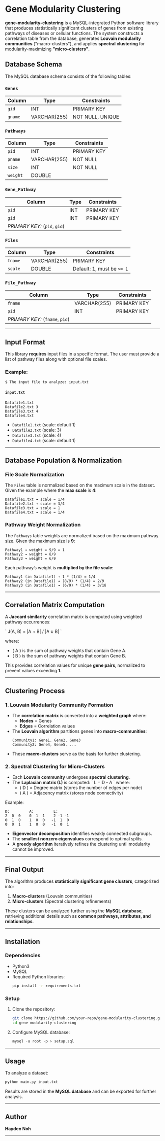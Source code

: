 # Gene Modularity Clustering

**gene-modularity-clustering** is a MySQL-integrated Python software library that produces statistically significant clusters of genes from existing pathways of diseases or cellular functions. The system constructs a correlation table from the database, generates **Louvain modularity communities** ("macro-clusters"), and applies **spectral clustering** for modularity-maximizing **"micro-clusters"**.

## Database Schema

The MySQL database schema consists of the following tables:

### `Genes`
| Column | Type | Constraints |
|--------|------|-------------|
| `gid`  | INT | PRIMARY KEY |
| `gname` | VARCHAR(255) | NOT NULL, UNIQUE |

### `Pathways`
| Column | Type | Constraints |
|---------|------|-------------|
| `pid`  | INT | PRIMARY KEY |
| `pname` | VARCHAR(255) | NOT NULL |
| `size` | INT | NOT NULL |
| `weight` | DOUBLE | |

### `Gene_Pathway`
| Column | Type | Constraints |
|---------|------|-------------|
| `pid`  | INT | PRIMARY KEY |
| `gid`  | INT | PRIMARY KEY |
| *PRIMARY KEY:* (`pid`, `gid`) |

### `Files`
| Column | Type | Constraints |
|---------|------|-------------|
| `fname` | VARCHAR(255) | PRIMARY KEY |
| `scale` | DOUBLE | Default: 1, must be `>= 1` |

### `File_Pathway`
| Column | Type | Constraints |
|---------|------|-------------|
| `fname` | VARCHAR(255) | PRIMARY KEY |
| `pid` | INT | PRIMARY KEY |
| *PRIMARY KEY:* (`fname`, `pid`) |

---

## Input Format

This library **requires** input files in a specific format. The user must provide a list of pathway files along with optional file scales.

### Example:
```
$ The input file to analyze: input.txt
```
#### `input.txt`
```
Datafile1.txt
Datafile2.txt 3
Datafile3.txt 4
Datafile4.txt
```
- `Datafile1.txt` (scale: default 1)
- `Datafile2.txt` (scale: 3)
- `Datafile3.txt` (scale: 4)
- `Datafile4.txt` (scale: default 1)

---

## Database Population & Normalization

### File Scale Normalization
The `Files` table is normalized based on the maximum scale in the dataset. Given the example where the **max scale** is **4**:
```
Datafile1.txt → scale = 1/4
Datafile2.txt → scale = 3/4
Datafile3.txt → scale = 1
Datafile4.txt → scale = 1/4
```

### Pathway Weight Normalization
The `Pathways` table weights are normalized based on the maximum pathway size. Given the maximum size is **9**:
```
Pathway1 → weight = 9/9 = 1
Pathway2 → weight = 8/9
Pathway3 → weight = 6/9
```
Each pathway’s weight is **multiplied by the file scale**:
```
Pathway1 (in Datafile1) → 1 * (1/4) = 1/4
Pathway2 (in Datafile1) → (8/9) * (1/4) = 2/9
Pathway3 (in Datafile1) → (6/9) * (1/4) = 3/18
```

---

## Correlation Matrix Computation

A **Jaccard similarity** correlation matrix is computed using weighted pathway occurrences:

\`
J(A, B) = |A ∩ B| / |A ∪ B|
\`

where:
- \( A \) is the sum of pathway weights that contain Gene A.
- \( B \) is the sum of pathway weights that contain Gene B.

This provides correlation values for unique **gene pairs**, normalized to prevent values exceeding **1**.

---

## Clustering Process

### **1. Louvain Modularity Community Formation**
- The **correlation matrix** is converted into a **weighted graph** where:
  - **Nodes** = Genes
  - **Edges** = Correlation values
- The **Louvain algorithm** partitions genes into **macro-communities**:
  ```
  Community1: Gene1, Gene2, Gene3
  Community2: Gene4, Gene5, ...
  ```
- These **macro-clusters** serve as the basis for further clustering.

### **2. Spectral Clustering for Micro-Clusters**
- Each **Louvain community** undergoes **spectral clustering**.
- The **Laplacian matrix (L)** is computed:
  \`
  L = D - A
  \`
  where:
  - \( D \) = Degree matrix (stores the number of edges per node)
  - \( A \) = Adjacency matrix (stores node connectivity)

Example:
```
D:         A:         L:
2  0  0    0  1  1    2 -1 -1
0  1  0    1  0  0   -1  1  0
0  0  1    1  0  0   -1  0  1
```

- **Eigenvector decomposition** identifies weakly connected subgroups.
- The **smallest nonzero eigenvalues** correspond to optimal splits.
- A **greedy algorithm** iteratively refines the clustering until modularity cannot be improved.

---

## Final Output

The algorithm produces **statistically significant gene clusters**, categorized into:
1. **Macro-clusters** (Louvain communities)
2. **Micro-clusters** (Spectral clustering refinements)

These clusters can be analyzed further using the **MySQL database**, retrieving additional details such as **common pathways, attributes, and relationships**.

---

## Installation

### **Dependencies**
- Python3
- MySQL
- Required Python libraries:
  ```bash
  pip install -r requirements.txt
  ```
  
### **Setup**
1. Clone the repository:
   ```bash
   git clone https://github.com/your-repo/gene-modularity-clustering.git
   cd gene-modularity-clustering
   ```
2. Configure MySQL database:
   ```sql
   mysql -u root -p > setup.sql
   ```

---

## Usage

To analyze a dataset:
```bash
python main.py input.txt
```

Results are stored in the **MySQL database** and can be exported for further analysis.

---

## Author
**Hayden Noh**

---

